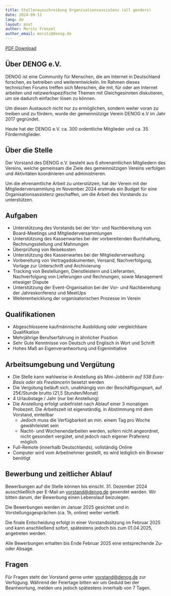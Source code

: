 ```yaml
---
title: Stellenausschreibung Organisationsassistenz (all genders)
date: 2024-09-12
lang: de
layout: post
author: Moritz Frenzel
author_email: moritz@denog.de
---
```


[PDF Download](/files/community_blog/20241204%20Stellenbeschreibung%20Organisationsassistenz.pdf)

## Über DENOG e.V.
DENOG ist eine Community für Menschen, die am Internet in Deutschland forschen, es betreiben und weiterentwickeln. Im Rahmen dieses technischen Forums treffen sich Menschen, die mit, für oder am Internet arbeiten und netzwerkspezifische Themen mit Gleichgesinnten diskutieren, um sie dadurch einfacher lösen zu können.

Um diesen Austausch nicht nur zu ermöglichen, sondern weiter voran zu treiben und zu fördern, wurde der gemeinnützige Verein DENOG e.V im Jahr 2017 gegründet.

Heute hat der DENOG e.V. ca. 300 ordentliche Mitglieder und ca. 35 Fördermitglieder.

## Über die Stelle
Der Vorstand des DENOG e.V. besteht aus 6 ehrenamtlichen Mitgliedern des Vereins, welche gemeinsam die Ziele des gemeinnützigen Vereins verfolgen und Aktivitäten koordinieren und administrieren.

Um die ehrenamtliche Arbeit zu unterstützen, hat der Verein mit der Mitgliederversammlung im November 2024 erstmals ein Budget für eine Organisationsassistenz geschaffen, um die Arbeit des Vorstands zu unterstützen.

##  Aufgaben
- Unterstützung des Vorstands bei der Vor- und Nachbereitung von Board-Meetings und Mitgliederversammlungen
- Unterstützung des Kassenwartes bei der vorbereitenden Buchhaltung, Rechnungsstellung und Mahnungen
- Überprüfung von Reisekosten
- Unterstützung des Kassenwartes bei der Mitgliederverwaltung
- Vorbereitung von Vertragsdokumenten, Versand, Nachverfolgung, Vorlage zur Unterschrift und Archivierung
- Tracking von Bestellungen, Dienstleistern und Lieferanten, Nachverfolgung von Lieferungen und Rechnungen, sowie Management etwaiger Dispute
- Unterstützung der Event-Organisation bei der Vor- und Nachbereitung der Jahreskonferenz und MeetUps
- Weiterentwicklung der organisatorischen Prozesse im Verein

## Qualifikationen
- Abgeschlossene kaufmännische Ausbildung oder vergleichbare Qualifikation
- Mehrjährige Berufserfahrung in ähnlicher Position
- Sehr Gute Kenntnisse von Deutsch und Englisch in Wort und Schrift
- Hohes Maß an Eigenverantwortung und Eigeninitiative

## Arbeitsumgebung und Vergütung
- Die Stelle kann wahlweise in Anstellung als Mini-Jobber*in auf 538 Euro-Basis oder als Freelancer*in besetzt werden
- Die Vergütung beläuft sich, unabhängig von der Beschäftigungsart, auf 25€/Stunde brutto (21,5 Stunden/Monat)
- 4 Urlaubstage / Jahr (nur bei Anstellung)
- Die Anstellung erfolgt unbefristet nach Ablauf einer 3 monatigen Probezeit. Die Arbeitszeit ist eigenständig, in Abstimmung mit dem Vorstand, einteilbar
  - Jedoch muss die Verfügbarkeit an min. einem Tag pro Woche gewährleistet sein
  - Nacht- und Wochenendarbeiten werden, sofern nicht angeordnet, nicht gesondert vergütet, sind jedoch nach eigener Präferenz möglich
- Full-Remote (innerhalb Deutschlands), vollständig Online
- Computer wird vom Arbeitnehmer gestellt, es wird lediglich ein Browser benötigt

## Bewerbung und zeitlicher Ablauf
Bewerbungen auf die Stelle können bis einschl. 31. Dezember 2024 ausschließlich per E-Mail an vorstand@denog.de gesendet werden. Wir bitten darum, der Bewerbung einen Lebenslauf beizulegen.

Die Bewerbungen werden im Januar 2025 gesichtet und in Vorstellungsgesprächen (ca. 1h, online) weiter vertieft.

Die finale Entscheidung erfolgt in einer Vorstandssitzung im Februar 2025 und kann anschließend sofort, spätestens jedoch bis zum 01.04.2025, angetreten werden.

Alle Bewerbungen erhalten bis Ende Februar 2025 eine entsprechende Zu- oder Absage.

## Fragen
Für Fragen steht der Vorstand gerne unter vorstand@denog.de zur Verfügung. Während der Feiertage bitten wir um Geduld bei der Beantwortung, melden uns jedoch spätestens innerhalb von 7 Tagen.